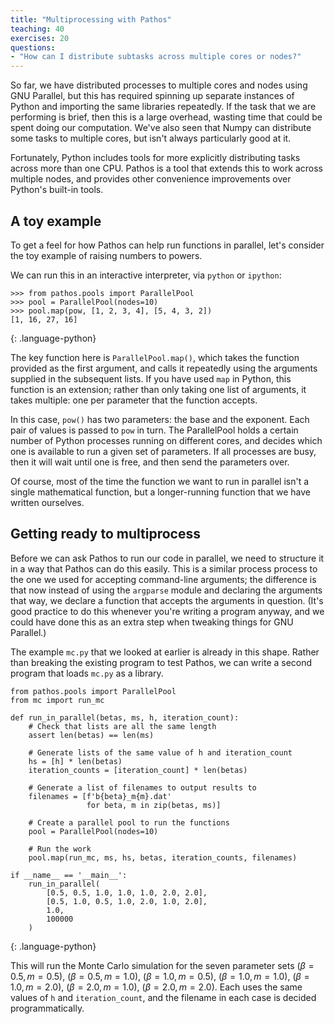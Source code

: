 ```yaml
---
title: "Multiprocessing with Pathos"
teaching: 40
exercises: 20
questions:
- "How can I distribute subtasks across multiple cores or nodes?"
---
```


So far, we have distributed processes to multiple cores and nodes
using GNU Parallel, but this has required spinning up separate
instances of Python and importing the same libraries repeatedly.
If the task that we are performing is brief, then this is a large
overhead, wasting time that could be spent doing our computation.
We've also seen that Numpy can distribute some tasks to multiple
cores, but isn't always particularly good at it.

Fortunately, Python includes tools for more explicitly distributing
tasks across more than one CPU. Pathos is a tool that extends this
to work across multiple nodes, and provides other convenience
improvements over Python's built-in tools.


## A toy example

To get a feel for how Pathos can help run functions in parallel,
let's consider the toy example of raising numbers to powers.

We can run this in an interactive interpreter, via `python` or
`ipython`:

~~~
>>> from pathos.pools import ParallelPool
>>> pool = ParallelPool(nodes=10)
>>> pool.map(pow, [1, 2, 3, 4], [5, 4, 3, 2])
[1, 16, 27, 16]
~~~
{: .language-python}

The key function here is `ParallelPool.map()`, which takes the function
provided as the first argument, and calls it repeatedly using the
arguments supplied in the subsequent lists. If you have used `map` in
Python, this function is an extension; rather than only taking one list
of arguments, it takes multiple: one per parameter that the function
accepts.

In this case, `pow()` has two parameters: the base and the exponent.
Each pair of values is passed to `pow` in turn. The ParallelPool
holds a certain number of Python processes running on different
cores, and decides which one is available to run a given set of
parameters. If all processes are busy, then it will wait until one
is free, and then send the parameters over.

Of course, most of the time the function we want to run in parallel
isn't a single mathematical function, but a longer-running function
that we have written ourselves.


## Getting ready to multiprocess

Before we can ask Pathos to run our code in parallel, we need to
structure it in a way that Pathos can do this easily. This is
a similar process process to the one  we used for accepting command-line
arguments; the difference is that now instead of using the `argparse`
module and declaring the arguments that way, we declare a function
that accepts the arguments in question. (It's good practice to do this
whenever you're writing a program anyway, and we could have done this
as an extra step when tweaking things for GNU Parallel.)

The example `mc.py` that we looked at earlier is already in this shape.
Rather than breaking the existing program to test Pathos, we can write
a second program that loads `mc.py` as a library.

~~~
from pathos.pools import ParallelPool
from mc import run_mc

def run_in_parallel(betas, ms, h, iteration_count):
    # Check that lists are all the same length
    assert len(betas) == len(ms)

    # Generate lists of the same value of h and iteration_count
    hs = [h] * len(betas)
    iteration_counts = [iteration_count] * len(betas)

    # Generate a list of filenames to output results to
    filenames = [f'b{beta}_m{m}.dat'
                 for beta, m in zip(betas, ms)]

    # Create a parallel pool to run the functions
    pool = ParallelPool(nodes=10)

    # Run the work
    pool.map(run_mc, ms, hs, betas, iteration_counts, filenames)

if __name__ == '__main__':
    run_in_parallel(
        [0.5, 0.5, 1.0, 1.0, 1.0, 2.0, 2.0],
        [0.5, 1.0, 0.5, 1.0, 2.0, 1.0, 2.0],
        1.0,
        100000
    )
~~~
{: .language-python}

This will run the Monte Carlo simulation for the seven parameter sets
$(\beta=0.5, m=0.5)$, $(\beta=0.5, m=1.0)$, $(\beta=1.0, m=0.5)$,
$(\beta=1.0, m=1.0)$, $(\beta=1.0, m=2.0)$, $(\beta=2.0, m=1.0)$,
$(\beta=2.0, m=2.0)$. Each uses the same values of `h` and
`iteration_count`, and the filename in each case is decided
programmatically.

